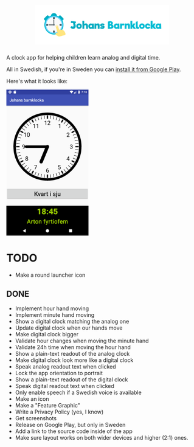 <h1 align=center>
<img src="Logo/horizontal.png" width=70%>
</h1>

A clock app for helping children learn analog and digital time.

All in Swedish, if you're in Sweden you can [install it from Google
Play](https://play.google.com/store/apps/details?id=com.gmail.walles.johan.johansbarnklocka).

Here's what it looks like:

<img src="gfx/screenshots/phone-1.png" width="216" height="384">

# TODO
* Make a round launcher icon

## DONE
* Implement hour hand moving
* Implement minute hand moving
* Show a digital clock matching the analog one
* Update digital clock when our hands move
* Make digital clock bigger
* Validate hour changes when moving the minute hand
* Validate 24h time when moving the hour hand
* Show a plain-text readout of the analog clock
* Make digital clock look more like a digital clock
* Speak analog readout text when clicked
* Lock the app orientation to portrait
* Show a plain-text readout of the digital clock
* Speak digital readout text when clicked
* Only enable speech if a Swedish voice is available
* Make an icon
* Make a "Feature Graphic"
* Write a Privacy Policy (yes, I know)
* Get screenshots
* Release on Google Play, but only in Sweden
* Add a link to the source code inside of the app
* Make sure layout works on both wider devices and higher (2:1) ones.
